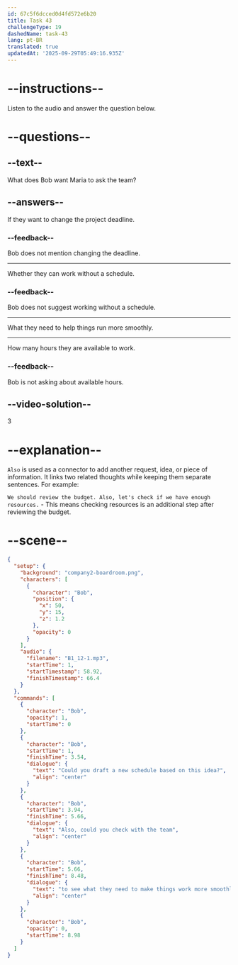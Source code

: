 ```yaml
---
id: 67c5f6dcced0d4fd572e6b20
title: Task 43
challengeType: 19
dashedName: task-43
lang: pt-BR
translated: true
updatedAt: '2025-09-29T05:49:16.935Z'
---
```


<!-- (Audio) Bob: Could you draft a new schedule based on this idea? Also, could you check with the team to see what they need to make things work more smoothly? -->

# --instructions--

Listen to the audio and answer the question below.

# --questions--

## --text--

What does Bob want Maria to ask the team?  

## --answers--

If they want to change the project deadline.  

### --feedback--

Bob does not mention changing the deadline.  

---

Whether they can work without a schedule.  

### --feedback--

Bob does not suggest working without a schedule.

---

What they need to help things run more smoothly.  

---

How many hours they are available to work.  

### --feedback--

Bob is not asking about available hours.

## --video-solution--

3  

# --explanation--

`Also` is used as a connector to add another request, idea, or piece of information. It links two related thoughts while keeping them separate sentences. For example:

`We should review the budget. Also, let's check if we have enough resources.` - This means checking resources is an additional step after reviewing the budget.

# --scene--

```json
{
  "setup": {
    "background": "company2-boardroom.png",
    "characters": [
      {
        "character": "Bob",
        "position": {
          "x": 50,
          "y": 15,
          "z": 1.2
        },
        "opacity": 0
      }
    ],
    "audio": {
      "filename": "B1_12-1.mp3",
      "startTime": 1,
      "startTimestamp": 58.92,
      "finishTimestamp": 66.4
    }
  },
  "commands": [
    {
      "character": "Bob",
      "opacity": 1,
      "startTime": 0
    },
    {
      "character": "Bob",
      "startTime": 1,
      "finishTime": 3.54,
      "dialogue": {
        "text": "Could you draft a new schedule based on this idea?",
        "align": "center"
      }
    },
    {
      "character": "Bob",
      "startTime": 3.94,
      "finishTime": 5.66,
      "dialogue": {
        "text": "Also, could you check with the team",
        "align": "center"
      }
    },
    {
      "character": "Bob",
      "startTime": 5.66,
      "finishTime": 8.48,
      "dialogue": {
        "text": "to see what they need to make things work more smoothly?",
        "align": "center"
      }
    },
    {
      "character": "Bob",
      "opacity": 0,
      "startTime": 8.98
    }
  ]
}
```
